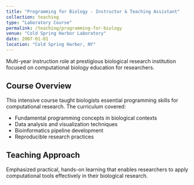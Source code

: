 ```yaml
---
title: "Programming for Biology - Instructor & Teaching Assistant"
collection: teaching
type: "Laboratory Course"
permalink: /teaching/programming-for-biology
venue: "Cold Spring Harbor Laboratory"
date: 2007-01-01
location: "Cold Spring Harbor, NY"
---
```


Multi-year instruction role at prestigious biological research institution focused on computational biology education for researchers.

## Course Overview
This intensive course taught biologists essential programming skills for computational research. The curriculum covered:

* Fundamental programming concepts in biological contexts
* Data analysis and visualization techniques
* Bioinformatics pipeline development
* Reproducible research practices

## Teaching Approach
Emphasized practical, hands-on learning that enables researchers to apply computational tools effectively in their biological research.
